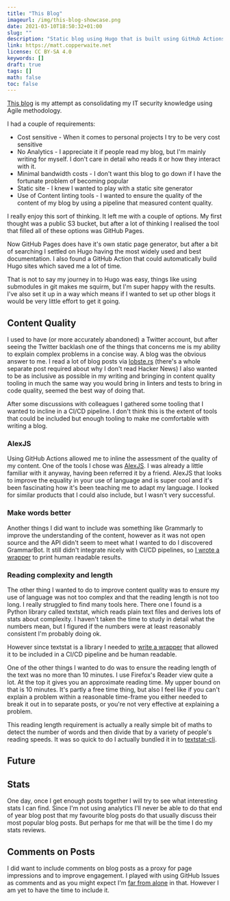 ```yaml
---
title: "This Blog"
imageurl: /img/this-blog-showcase.png
date: 2021-03-10T18:50:32+01:00
slug: ""
description: "Static blog using Hugo that is built using GitHub Actions."
link: https://matt.copperwaite.net
license: CC BY-SA 4.0
keywords: []
draft: true
tags: []
math: false
toc: false
---
```


[This blog](https://matt.copperwaite.net) is my attempt as consolidating my IT security knowledge using Agile methodology.

I had a couple of requirements:

* Cost sensitive - When it comes to personal projects I try to be very cost sensitive
* No Analytics - I appreciate it if people read my blog, but I'm mainly writing for myself. I don't care in detail who reads it or how they interact with it.
* Minimal bandwidth costs - I don't want this blog to go down if I have the fortunate problem of becoming popular
* Static site - I knew I wanted to play with a static site generator
* Use of Content linting tools - I wanted to ensure the quality of the content of my blog by using a pipeline that measured content quality.

I really enjoy this sort of thinking. It left me with a couple of options. My first thought was a public S3 bucket, but after a lot of thinking I realised the tool that filled all of these options was GitHub Pages.

Now GitHub Pages does have it's own static page generator, but after a bit of searching I settled on Hugo having the most widely used and best documentation. I also found a GitHub Action that could automatically build Hugo sites which saved me a lot of time.

That is not to say my journey in to Hugo was easy, things like using submodules in git makes me squirm, but I'm super happy with the results. I've also set it up in a way which means if I wanted to set up other blogs it would be very little effort to get it going.

## Content Quality

I used to have (or more accurately abandoned) a Twitter account, but after seeing the Twitter backlash one of the things that concerns me is my ability to explain complex problems in a concise way. A blog was the obvious answer to me. I read a lot of blog posts via [lobste.rs](https://losbte.rs) (there's a whole separate post required about why I don't read Hacker News) I also wanted to be as inclusive as possible in my writing and bringing in content quality tooling in much the same way you would bring in linters and tests to bring in code quality, seemed the best way of doing that.

After some discussions with colleagues I gathered some tooling that I wanted to incline in a CI/CD pipeline. I don't think this is the extent of tools that could be included but enough tooling to make me comfortable with writing a blog.

### AlexJS

Using GitHub Actions allowed me to inline the assessment of the quality of my content. One of the tools I chose was [AlexJS](https://alexjs.com/). I was already a little familiar with it anyway, having been referred it by a friend. AlexJS that looks to improve the equality in your use of language and is super cool and it's been fascinating how it's been teaching me to adapt my language. I looked for similar products that I could also include, but I wasn't very successful.

### Make words better

Another things I did want to include was something like Grammarly to improve the understanding of the content, however as it was not open source and the API didn't seem to meet what I wanted to do I discovered GrammarBot. It still didn't integrate nicely with CI/CD pipelines, so [I wrote a wrapper](https://github.com/yamatt/python3-hemoglobin) to print human readable results.

### Reading complexity and length

The other thing I wanted to do to improve content quality was to ensure my use of language was not too complex and that the reading length is not too long. I really struggled to find many tools here. There one I found is a Python library called textstat, which reads plain text files and derives lots of stats about complexity. I haven't taken the time to study in detail what the numbers mean, but I figured if the numbers were at least reasonably consistent I'm probably doing ok.

However since textstat is a library I needed to [write a wrapper](https://github.com/yamatt/python3-textstat-cli) that allowed it to be included in a CI/CD pipeline and be human readable.

One of the other things I wanted to do was to ensure the reading length of the text was no more than 10 minutes. I use Firefox's Reader view quite a lot. At the top it gives you an approximate reading time. My upper bound on that is 10 minutes. It's partly a free time thing, but also I feel like if you can't explain a problem within a reasonable time-frame you either needed to break it out in to separate posts, or you're not very effective at explaining a problem.

This reading length requirement is actually a really simple bit of maths to detect the number of words and then divide that by a variety of people's reading speeds. It was so quick to do I actually bundled it in to [textstat-cli](https://github.com/yamatt/python3-textstat-cli).

## Future

## Stats

One day, once I get enough posts together I will try to see what interesting stats I can find. Since I'm not using analytics I'll never be able to do that end of year blog post that my favourite blog posts do that usually discuss their most popular blog posts. But perhaps for me that will be the time I do my stats reviews.

## Comments on Posts

I did want to include comments on blog posts as a proxy for page impressions and to improve engagement. I played with using GitHub Issues as comments and as you might expect I'm [far from alone](https://github.com/krasimir/octomments) in that. However I am yet to have the time to include it.
